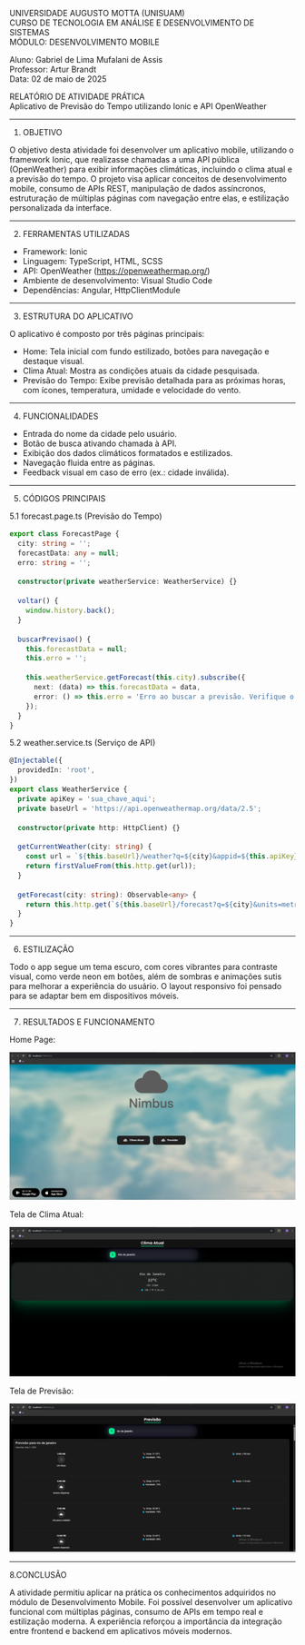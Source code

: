 UNIVERSIDADE AUGUSTO MOTTA (UNISUAM)  
CURSO DE TECNOLOGIA EM ANÁLISE E DESENVOLVIMENTO DE SISTEMAS  
MÓDULO: DESENVOLVIMENTO MOBILE  

Aluno: Gabriel de Lima Mufalani de Assis  
Professor: Artur Brandt  
Data: 02 de maio de 2025  

RELATÓRIO DE ATIVIDADE PRÁTICA  
Aplicativo de Previsão do Tempo utilizando Ionic e API OpenWeather

---

1. OBJETIVO

O objetivo desta atividade foi desenvolver um aplicativo mobile, utilizando o framework Ionic, que realizasse chamadas a uma API pública (OpenWeather) para exibir informações climáticas, incluindo o clima atual e a previsão do tempo. O projeto visa aplicar conceitos de desenvolvimento mobile, consumo de APIs REST, manipulação de dados assíncronos, estruturação de múltiplas páginas com navegação entre elas, e estilização personalizada da interface.

---

2. FERRAMENTAS UTILIZADAS

- Framework: Ionic  
- Linguagem: TypeScript, HTML, SCSS  
- API: OpenWeather (https://openweathermap.org/)  
- Ambiente de desenvolvimento: Visual Studio Code  
- Dependências: Angular, HttpClientModule  

---

3. ESTRUTURA DO APLICATIVO

O aplicativo é composto por três páginas principais:

- Home: Tela inicial com fundo estilizado, botões para navegação e destaque visual.  
- Clima Atual: Mostra as condições atuais da cidade pesquisada.  
- Previsão do Tempo: Exibe previsão detalhada para as próximas horas, com ícones, temperatura, umidade e velocidade do vento.  

---

4. FUNCIONALIDADES

- Entrada do nome da cidade pelo usuário.  
- Botão de busca ativando chamada à API.  
- Exibição dos dados climáticos formatados e estilizados.  
- Navegação fluida entre as páginas.  
- Feedback visual em caso de erro (ex.: cidade inválida).  

---

5. CÓDIGOS PRINCIPAIS

5.1 forecast.page.ts (Previsão do Tempo)

```ts
export class ForecastPage {
  city: string = '';
  forecastData: any = null;
  erro: string = '';

  constructor(private weatherService: WeatherService) {}

  voltar() {
    window.history.back();
  }
  
  buscarPrevisao() {
    this.forecastData = null;
    this.erro = '';

    this.weatherService.getForecast(this.city).subscribe({
      next: (data) => this.forecastData = data,
      error: () => this.erro = 'Erro ao buscar a previsão. Verifique o nome da cidade.'
    });
  }
}
```
5.2 weather.service.ts (Serviço de API)

```ts
@Injectable({
  providedIn: 'root',
})
export class WeatherService {
  private apiKey = 'sua_chave_aqui';
  private baseUrl = 'https://api.openweathermap.org/data/2.5';

  constructor(private http: HttpClient) {}

  getCurrentWeather(city: string) {
    const url = `${this.baseUrl}/weather?q=${city}&appid=${this.apiKey}&units=metric&lang=pt_br`;
    return firstValueFrom(this.http.get(url));
  }

  getForecast(city: string): Observable<any> {
    return this.http.get(`${this.baseUrl}/forecast?q=${city}&units=metric&appid=${this.apiKey}&lang=pt`);
  }
}
```

---

6. ESTILIZAÇÃO

Todo o app segue um tema escuro, com cores vibrantes para contraste visual, como verde neon em botões, além de sombras e animações sutis para melhorar a experiência do usuário. O layout responsivo foi pensado para se adaptar bem em dispositivos móveis.

---

7. RESULTADOS E FUNCIONAMENTO

Home Page:

![Home Page](src/assets/evidencias/homepage.png)


Tela de Clima Atual:

![Clima Atual](src/assets/evidencias/clima-atual.png)

Tela de Previsão:

![Previsão](src/assets/evidencias/previsao.png)

---

8.CONCLUSÃO

A atividade permitiu aplicar na prática os conhecimentos adquiridos no módulo de Desenvolvimento Mobile. Foi possível desenvolver um aplicativo funcional com múltiplas páginas, consumo de APIs em tempo real e estilização moderna. A experiência reforçou a importância da integração entre frontend e backend em aplicativos móveis modernos.
